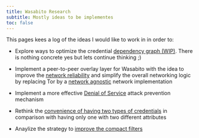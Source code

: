 ```yaml
---
title: Wasabito Research
subtitle: Mostly ideas to be implementes
toc: false
---
```


This pages kees a log of the ideas I would like to work in in order to:

- Explore ways to optimize the credential  [dependency graph (WIP)](wasabito_dependency_graph). There is nothing concrete yes but lets continue thinking ;)

- Implement a peer-to-peer overlay layer for Wasabito with the idea to improve the  [network reliability](wasabito_network_reliability) and simplify the overall networking logic by replacing Tor by a  [network agnostic](wasabito_network_agnostic) network implementation

- Implement a more effective  [Denial of Service](wasabito_dos_protection) attack prevention mechanism

- Rethink the  [convenience of having two types of credentials](wasabito_kvac_unification) in comparison with having only one with two different attributes

- Anaylize the strategy to  [improve the compact filters](wasabito_compact_filters)

